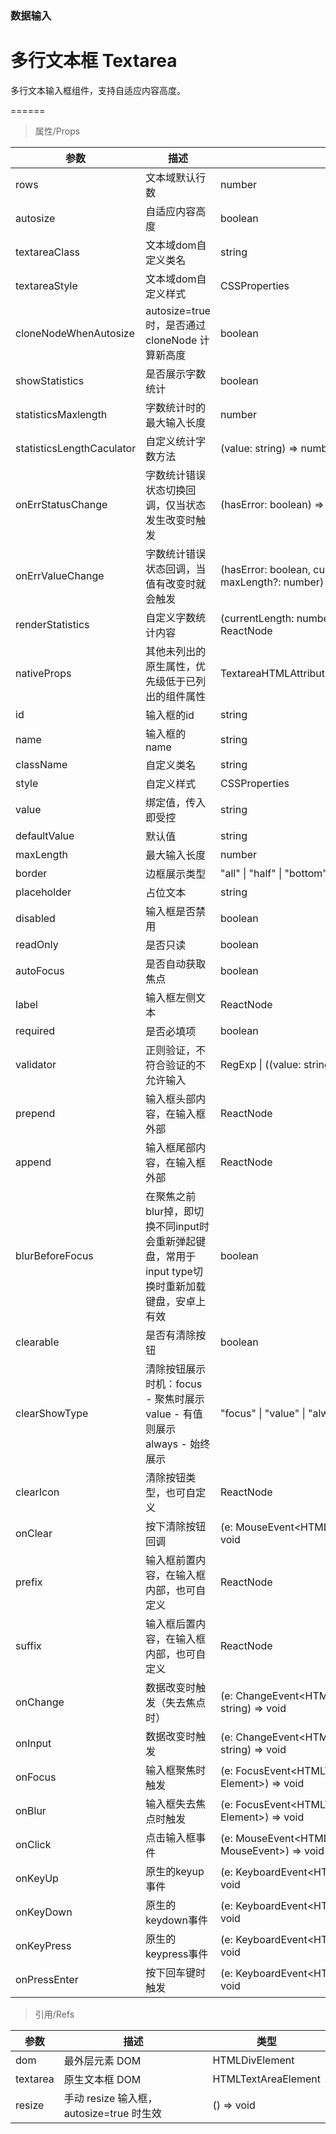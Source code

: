 ### 数据输入

# 多行文本框 Textarea

多行文本输入框组件，支持自适应内容高度。

======

> 属性/Props

|参数|描述|类型|默认值|
|----------|-------------|------|------|
|rows|文本域默认行数|number|-|
|autosize|自适应内容高度|boolean|-|
|textareaClass|文本域dom自定义类名|string|-|
|textareaStyle|文本域dom自定义样式|CSSProperties|-|
|cloneNodeWhenAutosize|autosize=true 时，是否通过 cloneNode 计算新高度|boolean|false|
|showStatistics|是否展示字数统计|boolean|true|
|statisticsMaxlength|字数统计时的最大输入长度|number|-|
|statisticsLengthCaculator|自定义统计字数方法|(value: string) =\> number|-|
|onErrStatusChange|字数统计错误状态切换回调，仅当状态发生改变时触发|(hasError: boolean) =\> void|-|
|onErrValueChange|字数统计错误状态回调，当值有改变时就会触发|(hasError: boolean, currentLength: number, maxLength?: number) =\> void|-|
|renderStatistics|自定义字数统计内容|(currentLength: number, maxLength: number) =\> ReactNode|-|
|nativeProps|其他未列出的原生属性，优先级低于已列出的组件属性|TextareaHTMLAttributes\<HTMLTextAreaElement\>|-|
|id|输入框的id|string|-|
|name|输入框的name|string|-|
|className|自定义类名|string|-|
|style|自定义样式|CSSProperties|-|
|value|绑定值，传入即受控|string|-|
|defaultValue|默认值|string|-|
|maxLength|最大输入长度|number|-|
|border|边框展示类型|"all" \| "half" \| "bottom" \| "none"|"half"|
|placeholder|占位文本|string|-|
|disabled|输入框是否禁用|boolean|-|
|readOnly|是否只读|boolean|-|
|autoFocus|是否自动获取焦点|boolean|-|
|label|输入框左侧文本|ReactNode|-|
|required|是否必填项|boolean|-|
|validator|正则验证，不符合验证的不允许输入|RegExp \| ((value: string) =\> boolean)|-|
|prepend|输入框头部内容，在输入框外部|ReactNode|-|
|append|输入框尾部内容，在输入框外部|ReactNode|-|
|blurBeforeFocus|在聚焦之前blur掉，即切换不同input时会重新弹起键盘，常用于input type切换时重新加载键盘，安卓上有效|boolean|-|
|clearable|是否有清除按钮|boolean|-|
|clearShowType|清除按钮展示时机：focus \- 聚焦时展示 value \- 有值则展示 always \- 始终展示|"focus" \| "value" \| "always"|"focus"|
|clearIcon|清除按钮类型，也可自定义|ReactNode|\<IconClear className="clear-icon" /\>|
|onClear|按下清除按钮回调|(e: MouseEvent\<HTMLElement, MouseEvent\>) =\> void|-|
|prefix|输入框前置内容，在输入框内部，也可自定义|ReactNode|-|
|suffix|输入框后置内容，在输入框内部，也可自定义|ReactNode|-|
|onChange|数据改变时触发（失去焦点时）|(e: ChangeEvent\<HTMLTextAreaElement\>, value: string) =\> void|-|
|onInput|数据改变时触发|(e: ChangeEvent\<HTMLTextAreaElement\>, value: string) =\> void|-|
|onFocus|输入框聚焦时触发|(e: FocusEvent\<HTMLTextAreaElement, Element\>) =\> void|-|
|onBlur|输入框失去焦点时触发|(e: FocusEvent\<HTMLTextAreaElement, Element\>) =\> void|-|
|onClick|点击输入框事件|(e: MouseEvent\<HTMLTextAreaElement, MouseEvent\>) =\> void|-|
|onKeyUp|原生的keyup事件|(e: KeyboardEvent\<HTMLTextAreaElement\>) =\> void|-|
|onKeyDown|原生的keydown事件|(e: KeyboardEvent\<HTMLTextAreaElement\>) =\> void|-|
|onKeyPress|原生的keypress事件|(e: KeyboardEvent\<HTMLTextAreaElement\>) =\> void|-|
|onPressEnter|按下回车键时触发|(e: KeyboardEvent\<HTMLTextAreaElement\>) =\> void|-|

> 引用/Refs

|参数|描述|类型|
|----------|-------------|------|
|dom|最外层元素 DOM|HTMLDivElement|
|textarea|原生文本框 DOM|HTMLTextAreaElement|
|resize|手动 resize 输入框，autosize=true 时生效|() =\> void|
